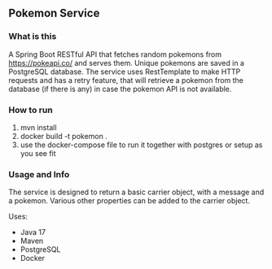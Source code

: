 ## Pokemon Service
### What is this
A Spring Boot RESTful API that fetches random pokemons from https://pokeapi.co/
and serves them. Unique pokemons are saved in a PostgreSQL database. 
The service uses RestTemplate to make HTTP requests and has a retry feature, that will retrieve a pokemon from the database (if there is any) in case the pokemon API is not available.

### How to run
1. mvn install
2. docker build -t pokemon .
3. use the docker-compose file to run it together with postgres or setup as you see fit

### Usage and Info
The service is designed to return a basic carrier object, with a message and a pokemon. 
Various other properties can be added to the carrier object.

 Uses:
 - Java 17
 - Maven
 - PostgreSQL
 - Docker
